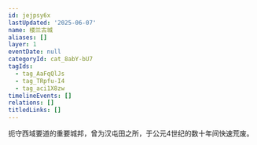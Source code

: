 ```yaml
---
id: jejpsy6x
lastUpdated: '2025-06-07'
name: 楼兰古城
aliases: []
layer: 1
eventDate: null
categoryId: cat_8abY-bU7
tagIds:
  - tag_AaFqQlJs
  - tag_TRpfu-I4
  - tag_aci1X8zw
timelineEvents: []
relations: []
titledLinks: []
---
```

扼守西域要道的重要城邦，曾为汉屯田之所，于公元4世纪的数十年间快速荒废。
